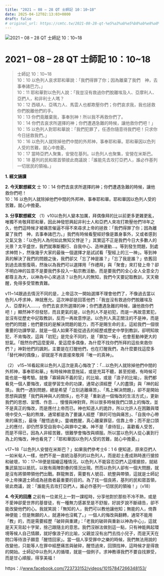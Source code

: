 ```yaml
---
title: "2021 – 08 – 28 QT 士師記 10：10~18"
date: 2025-04-12T02:13:03+0800
draft: false
# original_url: https://cmtc.tw/2021-08-28-qt-%e5%a3%ab%e5%b8%ab%e8%a8%98-10%ef%bc%9a1018
---
```


![2021 – 08 – 28 QT 士師記 10：10\~18](/images/qt.jpg   "2021 – 08 – 28 QT 士師記 10：10\~18")

# 2021 – 08 – 28 QT 士師記 10：10\~18

> 士師記 10：10\~18  
> 10：10 以色列人哀求耶和華說：「我們得罪了你；因為離棄了我們　神，去事奉諸巴力。」  
> 10：11 耶和華對以色列人說：「我豈沒有救過你們脫離埃及人、亞摩利人、亞捫人，和非利士人嗎？  
> 10：12 西頓人、亞瑪力人、馬雲人也都欺壓你們；你們哀求我，我也拯救你們脫離他們的手。  
> 10：13 你們竟離棄我，事奉別神！所以我不再救你們了。  
> 10：14 你們去哀求所選擇的神；你們遭遇急難的時候，讓他救你們吧！」  
> 10：15 以色列人對耶和華說：「我們犯罪了，任憑你隨意待我們吧！只求你今日拯救我們。」  
> 10：16 以色列人就除掉他們中間的外邦神，事奉耶和華。耶和華因以色列人受的苦難，就心中擔憂。  
> 10：17 當時亞捫人聚集，安營在基列。以色列人也聚集，安營在米斯巴。  
> 10：18 基列的民和眾首領彼此商議說：「誰能先去攻打亞捫人，誰必作基列一切居民的領袖。」

**1. 經文誦讀**

**2.  今天默想經文**
士 10：14 你們去哀求所選擇的神；你們遭遇急難的時候，讓他救你們吧！  
10：16 以色列人就除掉他們中間的外邦神，事奉耶和華。耶和華因以色列人受的苦難，就心中擔憂。

**3. 分享默想經文**
（1）v10以色列人變本加厲，拜偶像拜的比以前更多更雜更亂，唯獨不肯敬拜耶和華，因此神發怒興起非利士人和亞捫人來攻打欺壓他們18年之久，他們這時候才被痛苦催逼不得不來尋求上帝的拯救：「我們得罪了你；因為離棄了我們　神，去事奉諸巴力。」我們有時候看聖經好像是置身事外，又或者感到又氣又急：「以色列人為何如此無知又悖逆？」其實這不正是我們今日大多數人的光景？太平盛世，我們就專斷獨行、自我中心、造神運動…。等到發生問題，到處求神問卜，然後幾乎大家的最後一個選擇才是試試看「聖經上的三一神」。等到神真的解決了我們的問題之後，我們卻又「忘了神是誰？」「忘了我是誰？」依舊回到過去故態復萌，然後以為我們可以選擇用「作禮拜」與「聚會」來打發上帝？卻不明白神的旨意不是要我們多投入一點宗教活動，而是要我們的全心全人全意全力都尊主為大，以神為中心來過活？以色列人的無知，我們今天要記取教訓，天天儆醒，免得多受管教責難。

v11\~14跟過去情況不同的是，上帝這次一開始選擇不理會他們了，不像過去當以色列人呼求神，神就應允。這次神卻是回答他們：「我豈沒有救過你們脫離埃及人、亞摩利人……，你們去哀求所選擇的神；你們遭遇急難的時候，讓他救你們吧！」顯然神不但發怒，而且更氣的是，以色列人不是初犯，而是一再故意累犯，並沒有從歷史中記取教訓，反而一再故意悖逆。以色列人真正關注的不是神，而是他們的問題；他們要找的是解決問題的能力，而不是賜生命的主。這給我們一個很重要的功課學習，就是一個人如果不能從過去的經歷或歷史中學到教訓，卻明知故犯，不肯悔改，這與「初犯」是完全不同的，是「罪加一等」，也會惹動神更大的怒氣。「既然你們這麼愛拜，愛這麼多偶像，為什麼不找你們所拜的這些來救你們？」神對他們的諷刺，主要是在打醒他們，也在打醒我們，為什麼要找這麼多「替代神的偶像」，卻就是不肯直接來敬拜「唯一的真神」。

（2） v15\~16看起來以色列人這次是真心悔改了：「…以色列人就除掉他們中間的外邦神，事奉耶和華。」有時候神故意拖延，或是充耳不聽，甚至拒絕，有時候可能也是一種考驗。就像「寡婦與不義的官」的比喻，或是「浪子的比喻」，我們都看見一個人要悔改，或是學習生命的功課，通常必須經歷「人的盡頭」與「神的起頭」。我們一遇到問題，總是希望「立刻逃離痛苦」、「馬上解決問題」，卻不是開始思想與調整「我們與神與人的關係」，也不是「重新過一個悔改的生活方式」，更新我們的思想、習慣、作息…，慢慢與神對齊。所以很多時候我們口頭上的悔改，並不是真正的悔改，而是應付上帝而已。神也知道人的詭詐，所以允許人在困難與環境中受久一點的熬煉，通常都是為了要讓人經歷「罪的可怕與痛苦」、「自我中心帶來的痛苦」，最後「醒悟過來」、靈魂甦醒，真心離棄罪惡，信靠上帝；而不是口頭上的應付，卻仍然享受自我中心與罪中之樂。神不是「虐待狂」，喜歡看人受苦，而是不得已，因為人非經苦難，很難學會悔改與順服。所以當以色列人從心裏到行為上的悔改，神也看見了：「耶和華因以色列人受的苦難，就心中擔憂。」

v17\~18「以色列人安營在米斯巴？」如果我們參考士6：1 6 便知道，原來亞捫人一如米甸人一樣，他們不是一直統治基列的以色列人，而是趁士產成熟時進行搶掠和破壞，10：17\~18便是描繪這種情況。以色列人不能容忍亞捫人這樣搶掠，就結集武裝加以抵抗，以致有兩陣對壘的情況出現。然而以色列人卻有一個大問題，就是沒有將領帶領他們出戰。群龍無首，需要有人號召、統整與帶領，這就是士師記中上帝揀選士師成為拯救者最重要的目的。為了找一個良將，基列的民和眾首領，彼此商議，說：「誰能先去攻打亞捫人，誰必作基列一切居民的領袖！」（v18）

**4. 今天的回應**
之前有一位弟兄上一對一課程時，分享他對於那些不冷不熱，或是不愛神卻愛世界的基督徒，有一種無力感甚至是不舒服，好說歹說不斷禱告，卻不能改變他們的心。我就笑說：「無知的人，我們可以教他讓他知；無能的人，倚靠神便能；但是無願的人，就連神也沒輒了。」一個人的悔改與翻轉，通常不能用「教」的，而是需要經歷「破碎與重建」：「老我的破碎與重新以神為中心」，這就是天天背起十字架，捨己跟隨主的意思。我們沒辦法做到這一點，只有神能興起環境等候人自己情願，就好像浪子的比喻，父親並沒有出門去找小兒子，而是天天在問口等待浪子願意「醒悟回家」。當一個人享受罪中之樂的時候，我們無法用說的改變他，只能等人在罪中經歷痛苦與破碎，醒悟過來，回頭找神，這時候才是得救的開始。士師記中以色列人的循環，就是一個例子。求神教導我們不要自找罪受，而是甘心順服，得享美福！

https：//www.facebook.com/723733152/videos/10157847266348153/
